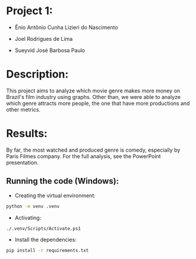 # Project 1:
* Ênio Antônio Cunha Lizieri do Nascimento

* Joel Rodrigues de Lima

* Sueyvid José Barbosa Paulo

# Description:
This project aims to analyze which movie genre makes more money on Brazil's film industry using graphs. Other than, we were able to analyze which genre attracts more people, the one that have more productions and other metrics.

# Results:
By far, the most watched and produced genre is comedy, especially by Paris Filmes company. For the full analysis, see the PowerPoint presentation.

## Running the code (Windows):
* Creating the virtual environment:
```bash
python -m venv .venv
```
* Activating:
```bash
./.venv/Scripts/Activate.ps1
```
* Install the dependencies:
```bash
pip install -r requirements.txt
```
